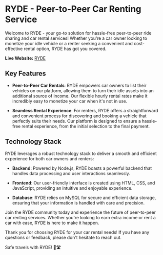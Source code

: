 # RYDE - Peer-to-Peer Car Renting Service

Welcome to RYDE - your go-to solution for hassle-free peer-to-peer ride sharing and car rental services! Whether you're a car owner looking to monetize your idle vehicle or a renter seeking a convenient and cost-effective rental option, RYDE has got you covered.

**Live Website:** [RYDE](https://cute-blue-macaw-wear.cyclic.app/)

## Key Features

- **Peer-to-Peer Car Rentals**: RYDE empowers car owners to list their vehicles on our platform, allowing them to turn their idle assets into an additional source of income. Our flexible hourly rental rates make it incredibly easy to monetize your car when it's not in use.

- **Seamless Rental Experience**: For renters, RYDE offers a straightforward and convenient process for discovering and booking a vehicle that perfectly suits their needs. Our platform is designed to ensure a hassle-free rental experience, from the initial selection to the final payment.

## Technology Stack

RYDE leverages a robust technology stack to deliver a smooth and efficient experience for both car owners and renters:

- **Backend**: Powered by Node.js, RYDE boasts a powerful backend that handles data processing and user interactions seamlessly.

- **Frontend**: Our user-friendly interface is created using HTML, CSS, and JavaScript, providing an intuitive and enjoyable experience.

- **Database**: RYDE relies on MySQL for secure and efficient data storage, ensuring that your information is handled with care and precision.

Join the RYDE community today and experience the future of peer-to-peer car renting services. Whether you're looking to earn extra income or rent a car with ease, RYDE is here to make it happen.

Thank you for choosing RYDE for your car rental needs! If you have any questions or feedback, please don't hesitate to reach out.

Safe travels with RYDE! 🚗🛣️
